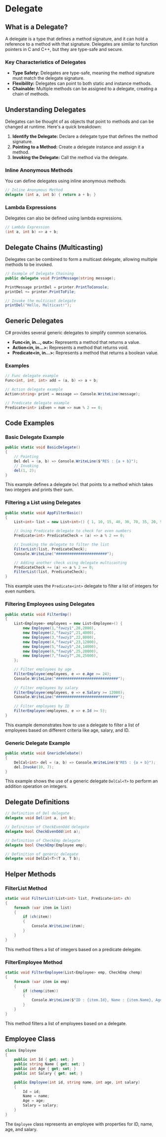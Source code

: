 
# Delegate

## What is a Delegate?

A delegate is a type that defines a method signature, and it can hold a reference to a method with that signature. Delegates are similar to function pointers in C and C++, but they are type-safe and secure.

### Key Characteristics of Delegates

- **Type Safety:** Delegates are type-safe, meaning the method signature must match the delegate signature.
- **Flexibility:** Delegates can point to both static and instance methods.
- **Chainable:** Multiple methods can be assigned to a delegate, creating a chain of methods.

## Understanding Delegates

Delegates can be thought of as objects that point to methods and can be changed at runtime. Here's a quick breakdown:

1. **Identify the Delegate:** Declare a delegate type that defines the method signature.
2. **Pointing to a Method:** Create a delegate instance and assign it a method.
3. **Invoking the Delegate:** Call the method via the delegate.

### Inline Anonymous Methods

You can define delegates using inline anonymous methods.

```csharp
// Inline Anonymous Method
delegate (int a, int b) { return a + b; }
```

### Lambda Expressions

Delegates can also be defined using lambda expressions.

```csharp
// Lambda Expression
(int a, int b) => a + b;
```

## Delegate Chains (Multicasting)

Delegates can be combined to form a multicast delegate, allowing multiple methods to be invoked.

```csharp
// Example of Delegate Chaining
public delegate void PrintMessage(string message);

PrintMessage printDel = printer.PrintToConsole;
printDel += printer.PrintToFile;

// Invoke the multicast delegate
printDel("Hello, Multicast!");
```

## Generic Delegates

C# provides several generic delegates to simplify common scenarios.

- **Func<in, in..., out>:** Represents a method that returns a value.
- **Action<in, in...>:** Represents a method that returns void.
- **Predicate<in, in...>:** Represents a method that returns a boolean value.

### Examples

```csharp
// Func delegate example
Func<int, int, int> add = (a, b) => a + b;

// Action delegate example
Action<string> print = message => Console.WriteLine(message);

// Predicate delegate example
Predicate<int> isEven = num => num % 2 == 0;
```

## Code Examples

### Basic Delegate Example

```csharp
public static void BasicDelegate()
{
    // Pointing
    Del del = (a, b) => Console.WriteLine($"RES : {a + b}");
    // Invoking
    del(1, 2);
}
```

This example defines a delegate `Del` that points to a method which takes two integers and prints their sum.

### Filtering a List using Delegates

```csharp
public static void AppFilterBasic()
{
    List<int> list = new List<int>() { 1, 10, 15, 40, 30, 70, 35, 20, 55, 80, 12, 100 };

    // Using Predicate delegate to check for even numbers
    Predicate<int> PredicateCheck = (a) => a % 2 == 0;

    // Invoking the delegate to filter the list
    FilterList(list, PredicateCheck);
    Console.WriteLine("#######################");

    // Adding another check using delegate multicasting
    PredicateCheck += (a) => a % 2 == 0;
    FilterList(list, PredicateCheck);
}
```

This example uses the `Predicate<int>` delegate to filter a list of integers for even numbers.

### Filtering Employees using Delegates

```csharp
public static void FilterEmp()
{
    List<Employee> employees = new List<Employee>() {
        new Employee(1,"fawzy1",20,2000),
        new Employee(2,"fawzy2",21,4000),
        new Employee(3,"fawzy3",22,8000),
        new Employee(4,"fawzy4",23,12000),
        new Employee(5,"fawzy5",24,14000),
        new Employee(6,"fawzy6",25,20000),
        new Employee(7,"fawzy7",26,25000),
    };

    // Filter employees by age
    FilterEmployee(employees, e => e.Age >= 24);
    Console.WriteLine("############################");
    
    // Filter employees by salary
    FilterEmployee(employees, e => e.Salary >= 12000);
    Console.WriteLine("############################");
    
    // Filter employees by ID
    FilterEmployee(employees, e => e.Id >= 5);
}
```

This example demonstrates how to use a delegate to filter a list of employees based on different criteria like age, salary, and ID.

### Generic Delegate Example

```csharp
public static void GnericDelebate()
{
    DelCal<int> del = (a, b) => Console.WriteLine($"RES : {a + b}");
    del.Invoke(10, 7);
}
```

This example shows the use of a generic delegate `DelCal<T>` to perform an addition operation on integers.

## Delegate Definitions

```csharp
// Definition of Del delegate
delegate void Del(int a, int b);

// Definition of CheckEvenOdd delegate
delegate bool CheckEvenOdd(int a);

// Definition of CheckEmp delegate
delegate bool CheckEmp(Employee emp);

// Definition of generic delegate
delegate void DelCal<T>(T a, T b);
```

## Helper Methods

### FilterList Method

```csharp
static void FilterList(List<int> list, Predicate<int> ch)
{
    foreach (var item in list)
    {
        if (ch(item))
        {
            Console.WriteLine(item);
        }
    }
}
```

This method filters a list of integers based on a predicate delegate.

### FilterEmployee Method

```csharp
static void FilterEmployee(List<Employee> emp, CheckEmp chemp)
{
    foreach (var item in emp)
    {
        if (chemp(item))
        {
            Console.WriteLine($"ID : {item.Id}, Name : {item.Name}, Age : {item.Age}, Salary : {item.Salary}");
        }
    }
}
```

This method filters a list of employees based on a delegate.

## Employee Class

```csharp
class Employee
{
    public int Id { get; set; }
    public string Name { get; set; }
    public int Age { get; set; }
    public int Salary { get; set; }

    public Employee(int id, string name, int age, int salary)
    {
        Id = id;
        Name = name;
        Age = age;
        Salary = salary;
    }
}
```

The `Employee` class represents an employee with properties for ID, name, age, and salary.


